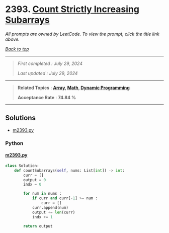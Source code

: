 # 2393. [Count Strictly Increasing Subarrays](<https://leetcode.com/problems/count-strictly-increasing-subarrays>)

*All prompts are owned by LeetCode. To view the prompt, click the title link above.*

*[Back to top](<../README.md>)*

------

> *First completed : July 29, 2024*
>
> *Last updated : July 29, 2024*

------

> **Related Topics** : **[Array](<by_topic/Array.md>), [Math](<by_topic/Math.md>), [Dynamic Programming](<by_topic/Dynamic Programming.md>)**
>
> **Acceptance Rate** : **74.84 %**

------

## Solutions

- [m2393.py](<../my-submissions/m2393.py>)
### Python
#### [m2393.py](<../my-submissions/m2393.py>)
```Python
class Solution:
    def countSubarrays(self, nums: List[int]) -> int:
        curr = []
        output = 0
        indx = 0

        for num in nums :
            if curr and curr[-1] >= num :
                curr = []
            curr.append(num)
            output += len(curr)
            indx += 1

        return output
```

